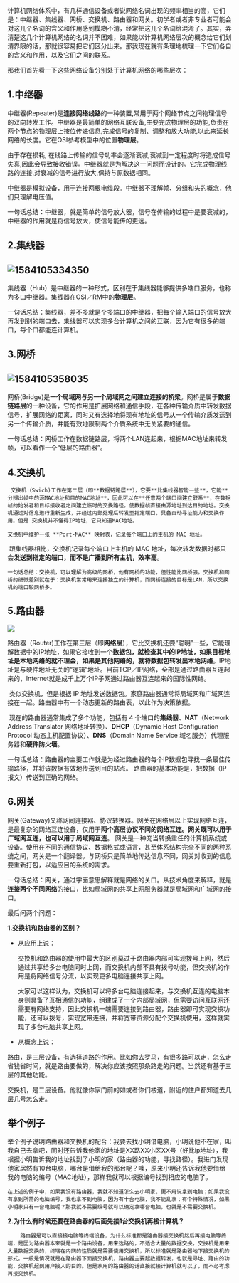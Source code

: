    计算机网络体系中，有几样通信设备或者说网络名词出现的频率相当的高，它们是：中继器、集线器、网桥、交换机、路由器和网关。初学者或者非专业者可能会对这几个名词的含义和作用感到模糊不清，经常把这几个名词给混淆了。其实，弄清楚这几个计算机网络的名词并不困难，如果能以计算机网络层次的概念给它们划清界限的话，那就很容易把它们区分出来。那我现在就有条理地梳理一下它们各自的含义和作用，以及它们之间的联系。

  那我们首先看一下这些网络设备分别处于计算机网络的哪些层次：

## 1.中继器                                                                                                                                                                         

​		中继器(Repeater)是**连接网络线路**的一种装置,常用于两个网络节点之间物理信号的双向转发工作。中继器是最简单的网络互联设备,主要完成物理层的功能,负责在两个节点的物理层上按位传递信息,完成信号的复制、调整和放大功能,以此来延长网络的长度。它在OSI参考模型中的位置**物理层**。

   由于存在损耗, 在线路上传输的信号功率会逐渐衰减,衰减到一定程度时将造成信号失真,因此会导致接收错误。中继器就是为解决这一问题而设计的。它完成物理线路的连接,对衰减的信号进行放大,保持与原数据相同。

  中继器是模拟设备，用于连接两根电缆段。中继器不理解帧、分组和头的概念，他们只理解电压值。

   一句话总结：中继器，就是简单的信号放大器，信号在传输的过程中是要衰减的，中继器的作用就是将信号放大，使信号能传的更远。



## 2.集线器           

## ![1584105334350](F:\typoraImg\1584105334350.png)                                                                                                                                                               

   集线器（Hub）是中继器的一种形式，区别在于集线器能够提供多端口服务，也称为多口中继器。集线器在OSI／RM中的**物理层**。

   一句话总结：集线器，差不多就是个多端口的中继器，把每个输入端口的信号放大再发到别的端口去，集线器可以实现多台计算机之间的互联，因为它有很多的端口，每个口都能连计算机。

## 3.网桥                  

## ![1584105358035](F:\typoraImg\1584105358035.png)                                                                                                                                                           

​		网桥(Bridge)是**一个局域网与另一个局域网之间建立连接的桥梁**。网桥是属于**数据链路层**的一种设备，它的作用是扩展网络和通信手段，在各种传输介质中转发数据信号，扩展网络的距离，同时又有选择地将现有地址的信号从一个传输介质发送到另一个传输介质，并能有效地限制两个介质系统中无关紧要的通信。

​		一句话总结：网桥工作在数据链路层，将两个LAN连起来，根据MAC地址来转发帧，可以看作一个“低层的路由器”。

## 4.交换机                                                                                                                                                                         

  	 交换机（Swich)工作在第二层（即**数据链路层**），它要**比集线器智能一些**，它能**分辨出帧中的源MAC地址和目的MAC地址**，因此可以在**任意两个端口间建立联系**，在数据帧的始发者和目标接收者之间建立临时的交换路径，使数据帧直接由源地址到达目的地址。交换机通过对信息进行重新生成，并经过内部处理后转发至指定端口，具备自动寻址能力和交换作用。但是 交换机并不懂得IP地址，它只知道MAC地址。

  	交换机中维护一张 **Port-MAC** 映射表，记录每个端口上的主机的 MAC 地址。

​		跟集线器相比，交换机记录每个端口上主机的 MAC 地址，每次转发数据时都只会**发送到指定的端口，而不是广播到所有主机，效率高**。

   	一句话总结：交换机，可以理解为高级的网桥，他有网桥的功能，但性能比网桥强。交换机和网桥的细微差别就在于：交换机常常用来连接独立的计算机，而网桥连接的目标是LAN，所以交换机的端口较网桥多。



## 5.路由器       

![](https://img-blog.csdn.net/20180527192553774?watermark/2/text/aHR0cHM6Ly9ibG9nLmNzZG4ubmV0L2tpa2FqYWNr/font/5a6L5L2T/fontsize/400/fill/I0JBQkFCMA==/dissolve/70)                                                                                                                                                                   

​		路由器（Router)工作在第三层（即**网络层**），它比交换机还要“聪明”一些，它能理解数据中的IP地址，如果它接收到一个**数据包，就检查其中的IP地址，如果目标地址是本地网络的就不理会，如果是其他网络的，就将数据包转发出本地网络**。IP地址是与硬件地址无关的“逻辑”地址。目前TCP／IP网络，全部是通过路由器互连起来的，Internet就是成千上万个IP子网通过路由器互连起来的国际性网络。

​		类似交换机，但是根据 IP 地址发送数据包。家庭路由器通常将局域网和广域网连接在一起。路由器中有一个动态更新的路由表，以此作为决策依据。

​		现在的路由器通常集成了多个功能，包括有 4 个端口的**集线器**、**NAT**（Network Address Translator 网络地址转换）、**DHCP**（Dynamic Host Configuration Protocol 动态主机配置协议）、**DNS**（Domain Name Service 域名服务）代理服务器和**硬件防火墙**。

​		一句话总结：路由器的主要工作就是为经过路由器的每个IP数据包寻找一条最佳传输路径，并将该数据有效地传送到目的站点。 路由器的基本功能是，把数据（IP报文）传送到正确的网络。



## 6.网关                                                                                                                                                                             

​		网关(Gateway)又称网间连接器、协议转换器。网关在网络层以上实现网络互连，是最复杂的网络互连设备，仅用于**两个高层协议不同的网络互连。网关既可以用于广域网互连，也可以用于局域网互连**。 网关是一种充当转换重任的计算机系统或设备。使用在不同的通信协议、数据格式或语言，甚至体系结构完全不同的两种系统之间，网关是一个翻译器。与网桥只是简单地传达信息不同，网关对收到的信息要重新打包，以适应目的系统的需求。

​		一句话总结：网关，通过字面意思解释就是网络的关口。从技术角度来解释，就是**连接两个不同网络**的接口，比如局域网的共享上网服务器就是局域网和广域网的接口。

 


最后问两个问题：

**1.交换机和路由器的区别？**

- 从应用上说：

   交换机和路由器的使用中最大的区别莫过于路由器内部可实现拨号上网，然后通过共享给多台电脑同时上网，而交换机内部不具有拨号功能，但交换机的作用是将网络信号分流，以实现更多电脑连接共享上网。

   大家可以这样认为，交换机可以将多台电脑连接起来，与交换机互连的电脑本身则具备了互相通信的功能，组建成了一个内部局域网，但需要访问互联网还需要有网络支持，因此交换机一端需要连接到路由器，路由器即可实现交换功能，还可以拨号，实现宽带连接，并将宽带资源分配个交换机使用，这样就实现了多台电脑共享上网。

-    从概念上说：


  路由，是三层设备，有选择道路的作用。比如你去罗马，有很多路可以走，怎么走省钱省时间，就是路由要做的，解决你应该按照那条路走的问题。当然还有基于三层的其他功能。

  交换机，是二层设备。他就像你家门前的如或者你们楼道，附近的住户都知道去几层几号怎么走。

##  举个例子

​		举个例子说明路由器和交换机的配合：我要去找小明借电脑，小明说他不在家，叫我自己去拿吧，同时还告诉我他家的地址是XX路XX小区XX号（好比ip地址），我根据小明告诉我的地址找到了小明的家（路由器的功能，寻找路径）。我进门发现他家居然有10台电脑，哪台是借给我的那台呢？噢，原来小明还告诉我他要借给我的电脑的编号（MAC地址），那样我就可以根据编号找到相应的电脑了。

   	在上述的例子中，如果我没有路由器，我就不知道怎么去小明家，更不用说拿到电脑；如果我没有拿到所需的电脑编号，我也拿不到电脑，因为有十台电脑，我不能乱拿；有个特殊情况，如果小明家只有一台电脑呢？那我就不需要编号就可以确定拿哪台电脑，也就是不需要交换机。

 

**2.为什么有时候还要在路由器的后面先接1台交换机再接计算机？**

 		路由器是可以直接接电脑等终端设备，为什么标准都是路由器接交换机然后再接电脑等终端，是因为路由器本来就是一个路由设备，用来选路的，不适合大量的数据交换，交换机是用来大量数据交换的，终端在内网的性质就是需要使用交换机，所以标准就是路由器地下接交换机的形式。一般是情况就是在路由器下面接交换机，路由器主要起数据转发，也就是寻址、路由的功能，交换机起到用户接入的目的。但是家用的路由器的话直接就接计算机就可以了，而不必考虑再接交换机。



